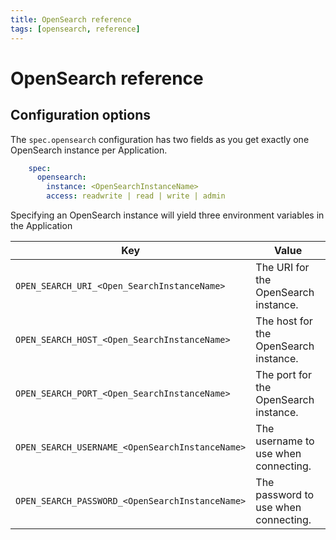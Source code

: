 ```yaml
---
title: OpenSearch reference
tags: [opensearch, reference]
---
```


# OpenSearch reference

## Configuration options

The `spec.opensearch` configuration has two fields as you get exactly one OpenSearch instance per Application.

```yaml
    spec:
      opensearch:
        instance: <OpenSearchInstanceName>
        access: readwrite | read | write | admin
```

Specifying an OpenSearch instance will yield three environment variables in the Application

| Key                                             | Value                                 |
|-------------------------------------------------|---------------------------------------|
| `OPEN_SEARCH_URI_<Open_SearchInstanceName>`     | The URI for the OpenSearch instance.  |
| `OPEN_SEARCH_HOST_<Open_SearchInstanceName>`    | The host for the OpenSearch instance. |
| `OPEN_SEARCH_PORT_<Open_SearchInstanceName>`    | The port for the OpenSearch instance. |
| `OPEN_SEARCH_USERNAME_<OpenSearchInstanceName>` | The username to use when connecting.  |
| `OPEN_SEARCH_PASSWORD_<OpenSearchInstanceName>` | The password to use when connecting.  |

